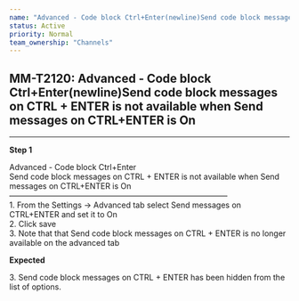 ```yaml
---
name: "Advanced - Code block Ctrl+Enter(newline)Send code block messages on CTRL + ENTER is not available when Send messages on CTRL+ENTER is On"
status: Active
priority: Normal
team_ownership: "Channels"
---
```


## MM-T2120: Advanced - Code block Ctrl+Enter(newline)Send code block messages on CTRL + ENTER is not available when Send messages on CTRL+ENTER is On

---

**Step 1**

Advanced - Code block Ctrl+Enter\
Send code block messages on CTRL + ENTER is not available when Send messages on CTRL+ENTER is On\
————————————————————————————\
1\. From the Settings -> Advanced tab select Send messages on CTRL+ENTER and set it to On\
2\. Click save\
3\. Note that that Send code block messages on CTRL + ENTER is no longer available on the advanced tab

**Expected**

3\. Send code block messages on CTRL + ENTER has been hidden from the list of options.
